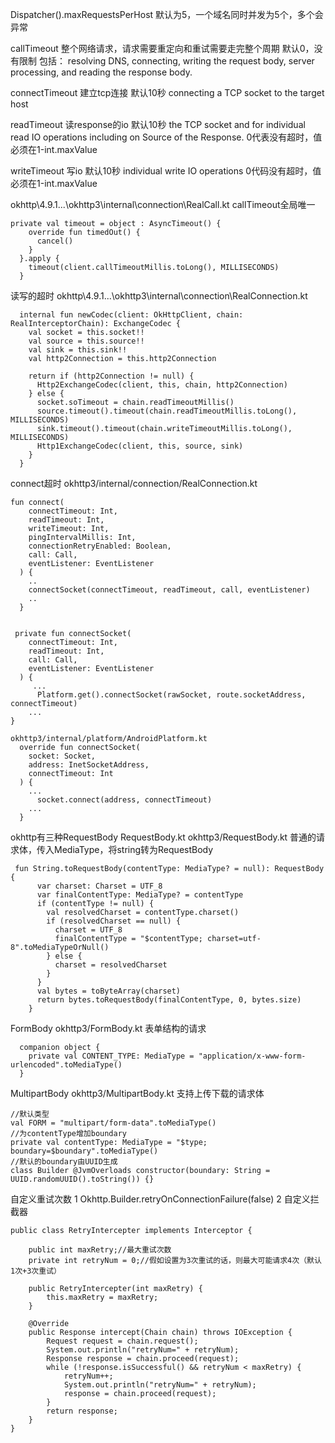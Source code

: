 Dispatcher().maxRequestsPerHost
默认为5，一个域名同时并发为5个，多个会异常


callTimeout 整个网络请求，请求需要重定向和重试需要走完整个周期   默认0，没有限制
包括：
resolving DNS, connecting, writing the request body, server processing, and reading the response body.

connectTimeout 建立tcp连接  默认10秒
connecting a TCP socket to the target host

readTimeout 读response的io 默认10秒
the TCP socket and for individual read IO operations including on Source of the Response.
0代表没有超时，值必须在1-int.maxValue

writeTimeout 写io 默认10秒
individual write IO operations
0代码没有超时，值必须在1-int.maxValue



okhttp\4.9.1\...\okhttp3\internal\connection\RealCall.kt
callTimeout全局唯一
```
private val timeout = object : AsyncTimeout() {
    override fun timedOut() {
      cancel()
    }
  }.apply {
    timeout(client.callTimeoutMillis.toLong(), MILLISECONDS)
  }
```
读写的超时
okhttp\4.9.1\...\okhttp3\internal\connection\RealConnection.kt
```
  internal fun newCodec(client: OkHttpClient, chain: RealInterceptorChain): ExchangeCodec {
    val socket = this.socket!!
    val source = this.source!!
    val sink = this.sink!!
    val http2Connection = this.http2Connection

    return if (http2Connection != null) {
      Http2ExchangeCodec(client, this, chain, http2Connection)
    } else {
      socket.soTimeout = chain.readTimeoutMillis()
      source.timeout().timeout(chain.readTimeoutMillis.toLong(), MILLISECONDS)
      sink.timeout().timeout(chain.writeTimeoutMillis.toLong(), MILLISECONDS)
      Http1ExchangeCodec(client, this, source, sink)
    }
  }
```
connect超时
okhttp3/internal/connection/RealConnection.kt
```
fun connect(
    connectTimeout: Int,
    readTimeout: Int,
    writeTimeout: Int,
    pingIntervalMillis: Int,
    connectionRetryEnabled: Boolean,
    call: Call,
    eventListener: EventListener
  ) {
    ..
    connectSocket(connectTimeout, readTimeout, call, eventListener)
    ..
  }
  

 private fun connectSocket(
    connectTimeout: Int,
    readTimeout: Int,
    call: Call,
    eventListener: EventListener
  ) {
     ...
      Platform.get().connectSocket(rawSocket, route.socketAddress, connectTimeout)
    ...
}  

okhttp3/internal/platform/AndroidPlatform.kt
  override fun connectSocket(
    socket: Socket,
    address: InetSocketAddress,
    connectTimeout: Int
  ) {
    ...
      socket.connect(address, connectTimeout)
    ...
  }
```


okhttp有三种RequestBody
RequestBody.kt   okhttp3/RequestBody.kt  普通的请求体，传入MediaType，将string转为RequestBody
```
 fun String.toRequestBody(contentType: MediaType? = null): RequestBody {
      var charset: Charset = UTF_8
      var finalContentType: MediaType? = contentType
      if (contentType != null) {
        val resolvedCharset = contentType.charset()
        if (resolvedCharset == null) {
          charset = UTF_8
          finalContentType = "$contentType; charset=utf-8".toMediaTypeOrNull()
        } else {
          charset = resolvedCharset
        }
      }
      val bytes = toByteArray(charset)
      return bytes.toRequestBody(finalContentType, 0, bytes.size)
    }
```
FormBody  okhttp3/FormBody.kt  表单结构的请求
```
  companion object {
    private val CONTENT_TYPE: MediaType = "application/x-www-form-urlencoded".toMediaType()
  }
```
MultipartBody okhttp3/MultipartBody.kt
支持上传下载的请求体
```
//默认类型
val FORM = "multipart/form-data".toMediaType()
//为contentType增加boundary
private val contentType: MediaType = "$type; boundary=$boundary".toMediaType()
//默认的boundary由UUID生成
class Builder @JvmOverloads constructor(boundary: String = UUID.randomUUID().toString()) {}
```

自定义重试次数
1  Okhttp.Builder.retryOnConnectionFailure(false)
2  自定义拦截器
```
public class RetryIntercepter implements Interceptor {

    public int maxRetry;//最大重试次数
    private int retryNum = 0;//假如设置为3次重试的话，则最大可能请求4次（默认1次+3次重试）

    public RetryIntercepter(int maxRetry) {
        this.maxRetry = maxRetry;
    }

    @Override
    public Response intercept(Chain chain) throws IOException {
        Request request = chain.request();
        System.out.println("retryNum=" + retryNum);
        Response response = chain.proceed(request);
        while (!response.isSuccessful() && retryNum < maxRetry) {
            retryNum++;
            System.out.println("retryNum=" + retryNum);
            response = chain.proceed(request);
        }
        return response;
    }
}
```